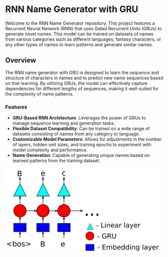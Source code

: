 # RNN Name Generator with GRU

Welcome to the RNN Name Generator repository. This project features a Recurrent Neural Network (RNN) that uses Gated Recurrent Units (GRUs) to generate novel names. This model can be trained on datasets of names from various categories such as different languages, fantasy characters, or any other types of names to learn patterns and generate similar names.

## Overview

The RNN name generator with GRU is designed to learn the sequence and structure of characters in names and to predict new name sequences based on that learning. By utilizing GRUs, the model can effectively capture dependencies for different lengths of sequences, making it well-suited for the complexity of name patterns.

### Features

- **GRU-Based RNN Architecture**: Leverages the power of GRUs to manage sequence learning and generation tasks.
- **Flexible Dataset Compatibility**: Can be trained on a wide range of datasets consisting of names from any category or language.
- **Customizable Model Parameters**: Allows for adjustments in the number of layers, hidden unit sizes, and training epochs to experiment with model complexity and performance.
- **Name Generation**: Capable of generating unique names based on learned patterns from the training dataset.


![Architecture](Model.png)

